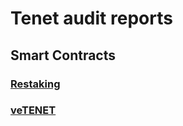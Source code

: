 # Tenet audit reports

## Smart Contracts

### [Restaking](./restaking/Tenet-Restaking-Halborn.pdf)
### [veTENET](./veTENET/Tenet-veTENET-Halborn.pdf)